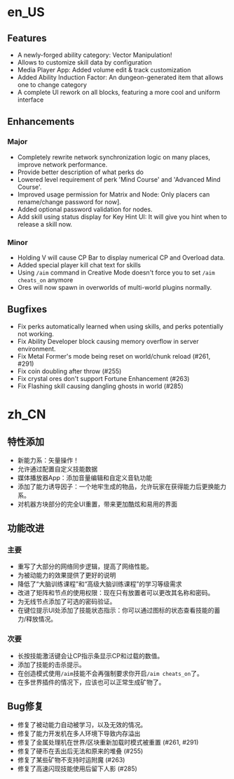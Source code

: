 en_US
=====

## Features

* A newly-forged ability category: Vector Manipulation!
* Allows to customize skill data by configuration
* Media Player App: Added volume edit & track customization
* Added Ability Induction Factor: An dungeon-generated item that allows one to change category
* A complete UI rework on all blocks, featuring a more cool and uniform interface

## Enhancements

### Major

* Completely rewrite network synchronization logic on many places, improve network performance.
* Provide better description of what perks do
* Lowered level requirement of perk 'Mind Course' and 'Advanced Mind Course'.
* Improved usage permission for Matrix and Node: Only placers can rename/change password for now].
* Added optional password validation for nodes.
* Add skill using status display for Key Hint UI: It will give you hint when to release a skill now.

### Minor

* Holding V will cause CP Bar to display numerical CP and Overload data.
* Added special player kill chat text for skills
* Using `/aim` command in Creative Mode doesn't force you to set `/aim cheats_on` anymore
* Ores will now spawn in overworlds of multi-world plugins normally.

## Bugfixes

* Fix perks automatically learned when using skills, and perks potentially not working.
* Fix Ability Developer block causing memory overflow in server environment.
* Fix Metal Former's mode being reset on world/chunk reload (#261, #291)
* Fix coin doubling after throw (#255)
* Fix crystal ores don't support Fortune Enhancement (#263)
* Fix Flashing skill causing dangling ghosts in world (#285)

zh_CN
=====

## 特性添加

* 新能力系：矢量操作！
* 允许通过配置自定义技能数据
* 媒体播放器App：添加音量编辑和自定义音轨功能
* 添加了能力诱导因子：一个地牢生成的物品，允许玩家在获得能力后更换能力系。
* 对机器方块部分的完全UI重置，带来更加酷炫和易用的界面

## 功能改进

### 主要

* 重写了大部分的网络同步逻辑，提高了网络性能。
* 为被动能力的效果提供了更好的说明
* 降低了“大脑训练课程”和“高级大脑训练课程”的学习等级需求
* 改进了矩阵和节点的使用权限：现在只有放置者可以更改其名称和密码。
* 为无线节点添加了可选的密码验证。
* 在键位提示UI处添加了技能状态指示：你可以通过图标的状态查看技能的蓄力/释放情况。

### 次要

* 长按技能激活键会让CP指示条显示CP和过载的数值。
* 添加了技能的击杀提示。
* 在创造模式使用`/aim`技能不会再强制要求你开启`/aim cheats_on`了。
* 在多世界插件的情况下，应该也可以正常生成矿物了。

## Bug修复

* 修复了被动能力自动被学习，以及无效的情况。
* 修复了能力开发机在多人环境下导致内存溢出
* 修复了金属处理机在世界/区块重新加载时模式被重置 (#261, #291)
* 修复了硬币在丢出后无法和原来的堆叠 (#255)
* 修复了某些矿物不支持时运附魔 (#263)
* 修复了高速闪现技能使用后留下人影 (#285)

